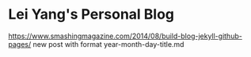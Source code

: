 # Lei Yang's Personal Blog
https://www.smashingmagazine.com/2014/08/build-blog-jekyll-github-pages/
new post with format year-month-day-title.md
